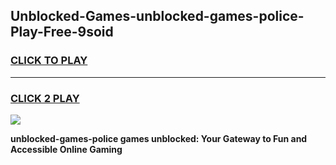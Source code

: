 
## Unblocked-Games-unblocked-games-police-Play-Free-9soid
<h3>
<a href="https://premium76.site?title=unblocked-games-police&ref=23A">CLICK TO PLAY</a></h3>
<hr>

<h3>
<a href="https://premium76.site?title=unblocked-games-police&ref=23A">CLICK 2 PLAY</a>
  
</h3>

<a href="https://premium76.site?title=unblocked-games-police&ref=23A"><img src="https://clearcache.store/games.png"></a>


**unblocked-games-police games unblocked: Your Gateway to Fun and Accessible Online Gaming**
